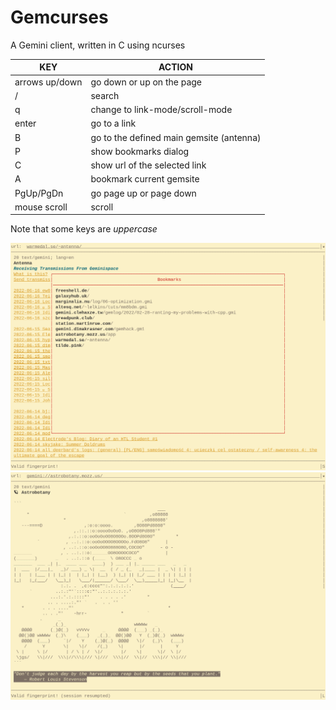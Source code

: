 # Gemcurses
A Gemini client, written in C using ncurses

| KEY| ACTION        |
| -- | ------------- |
| arrows up/down | go down or up on the page      |
| /              | search                         |
| q              | change to link-mode/scroll-mode|
| enter          | go to a link                   |  
| B              | go to the defined main gemsite (antenna) |
| P              | show bookmarks dialog          |
| C              | show url of the selected link  |
| A              | bookmark current gemsite       |
| PgUp/PgDn      | go page up or page down        |
| mouse scroll   | scroll                         |

Note that some keys are *uppercase*

![The Antenna gemsite and bookmarks dialog](/images/bookmarks.png "Example screenshot1")
![The Astrobotany gemsite](/images/astrobotany.png "Example screenshot2")
